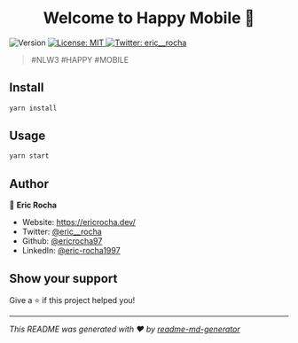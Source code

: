 <h1 align="center">Welcome to Happy Mobile 👋</h1>
<p>
  <img alt="Version" src="https://img.shields.io/badge/version-1.0.0-blue.svg?cacheSeconds=2592000" />
  <a href="#" target="_blank">
    <img alt="License: MIT" src="https://img.shields.io/badge/License-MIT-yellow.svg" />
  </a>
  <a href="https://twitter.com/eric__rocha" target="_blank">
    <img alt="Twitter: eric__rocha" src="https://img.shields.io/twitter/follow/eric__rocha.svg?style=social" />
  </a>
</p>

> #NLW3 #HAPPY #MOBILE

## Install

```sh
yarn install
```

## Usage

```sh
yarn start
```

## Author

👤 **Eric Rocha**

* Website: https://ericrocha.dev/
* Twitter: [@eric__rocha](https://twitter.com/eric__rocha)
* Github: [@ericrocha97](https://github.com/ericrocha97)
* LinkedIn: [@eric-rocha1997](https://linkedin.com/in/eric-rocha1997)

## Show your support

Give a ⭐️ if this project helped you!

***
_This README was generated with ❤️ by [readme-md-generator](https://github.com/kefranabg/readme-md-generator)_
